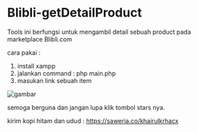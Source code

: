 # Blibli-getDetailProduct

Tools ini berfungsi untuk mengambil detail sebuah product pada marketplace Blibli.com

cara pakai :
1. install xampp
2. jalankan command : php main.php
3. masukan link sebuah item

![gambar](https://user-images.githubusercontent.com/72789792/192641989-e90dad39-3d2f-44c5-b418-342dfd014433.png)


semoga berguna dan jangan lupa klik tombol stars nya.

kirim kopi hitam dan udud : https://saweria.co/khairulkrhacx
